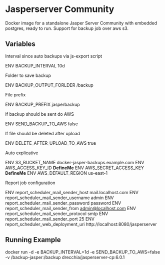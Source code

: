 # Jasperserver Community
Docker image for a standalone Jasper Server Community with embedded postgres, ready to run.
Support for backup job over aws s3.

Variables
---------

Interval since auto backups via js-export script

  ENV BACKUP_INTERVAL 10d
  
Folder to save backup

  ENV BACKUP_OUTPUT_FORLDER /backup
  
File prefix

  ENV BACKUP_PREFIX jasperbackup

If backup should be sent do AWS

  ENV SEND_BACKUP_TO_AWS false
  
If file should be deleted after upload

  ENV DELETE_AFTER_UPLOAD_TO_AWS true

Auto explicative

  ENV S3_BUCKET_NAME docker-jasper-backups.example.com
  ENV AWS_ACCESS_KEY_ID **DefineMe**
  ENV AWS_SECRET_ACCESS_KEY **DefineMe**
  ENV AWS_DEFAULT_REGION us-east-1

Report job configuration

  ENV report_scheduler_mail_sender_host mail.localhost.com
  ENV report_scheduler_mail_sender_username admin
  ENV report_scheduler_mail_sender_password password
  ENV report_scheduler_mail_sender_from admin@localhost.com
  ENV report_scheduler_mail_sender_protocol smtp
  ENV report_scheduler_mail_sender_port 25
  ENV report_scheduler_web_deployment_uri http://localhost:8080/jasperserver

Running Example
---------------

  docker run -d -e BACKUP_INTERVAL=1d -e SEND_BACKUP_TO_AWS=false -v /backup-jasper:/backup drecchia/jasperserver-cp:6.0.1


